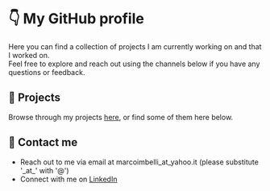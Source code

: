 # 👇 My GitHub profile
Here you can find a collection of projects I am currently working on and that I worked on. <br>
Feel free to explore and reach out using the channels below if you have any questions or feedback.

## 🧨 Projects 
Browse through my projects [here](https://github.com/marcoimbee?tab=repositories), or find some of them here below.

## 🔗 Contact me
  - Reach out to me via email at marcoimbelli_at_yahoo.it (please substitute '\_at\_' with '@')
  - Connect with me on [LinkedIn](linkedin.com/in/marco-imbelli-cai)

